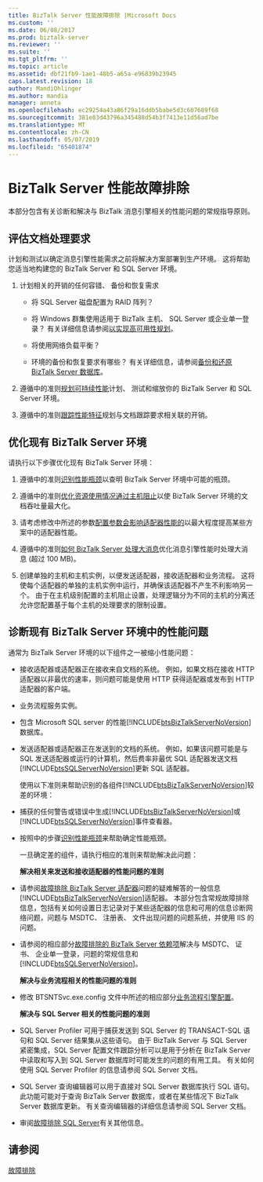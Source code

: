 ```yaml
---
title: BizTalk Server 性能故障排除 |Microsoft Docs
ms.custom: ''
ms.date: 06/08/2017
ms.prod: biztalk-server
ms.reviewer: ''
ms.suite: ''
ms.tgt_pltfrm: ''
ms.topic: article
ms.assetid: dbf21fb9-1ae1-48b5-a65a-e96839b23945
caps.latest.revision: 18
author: MandiOhlinger
ms.author: mandia
manager: anneta
ms.openlocfilehash: ec29254a43a86f29a16ddb5babe5d3c607689f68
ms.sourcegitcommit: 381e83d43796a345488d54b3f7413e11d56ad7be
ms.translationtype: MT
ms.contentlocale: zh-CN
ms.lasthandoff: 05/07/2019
ms.locfileid: "65401874"
---
```

# <a name="troubleshooting-biztalk-server-performance"></a>BizTalk Server 性能故障排除
本部分包含有关诊断和解决与 BizTalk 消息引擎相关的性能问题的常规指导原则。  
  
## <a name="estimating-document-processing-requirements"></a>评估文档处理要求  
 计划和测试以确定消息引擎性能需求之前将解决方案部署到生产环境。 这将帮助您适当地构建您的 BizTalk Server 和 SQL Server 环境。  
  
1.  计划相关的开销的任何容错、 备份和恢复需求  
  
    -   将 SQL Server 磁盘配置为 RAID 阵列？  
  
    -   将 Windows 群集使用适用于 BizTalk 主机、 SQL Server 或企业单一登录？ 有关详细信息请参阅[以实现高可用性规划](../core/planning-for-high-availability3.md)。  
  
    -   将使用网络负载平衡？  
  
    -   环境的备份和恢复要求有哪些？ 有关详细信息，请参阅[备份和还原 BizTalk Server 数据库](../core/backing-up-and-restoring-biztalk-server-databases.md)。  
  
2.  遵循中的准则[规划可持续性能](../core/planning-for-sustained-performance.md)计划、 测试和缩放你的 BizTalk Server 和 SQL Server 环境。  
  
3.  遵循中的准则[跟踪性能特征](../core/tracking-performance-characteristics.md)规划与文档跟踪要求相关联的开销。  
  
## <a name="optimizing-an-existing-biztalk-server-environment"></a>优化现有 BizTalk Server 环境  
 请执行以下步骤优化现有 BizTalk Server 环境：  
  
1.  遵循中的准则[识别性能瓶颈](../core/identifying-performance-bottlenecks.md)以查明 BizTalk Server 环境中可能的瓶颈。  
  
2.  遵循中的准则[优化资源使用情况通过主机阻止](../core/optimizing-resource-usage-through-host-throttling.md)以使 BizTalk Server 环境的文档吞吐量最大化。  
  
3.  请考虑修改中所述的参数[配置参数会影响适配器性能的](../core/configuration-parameters-that-affect-adapter-performance.md)以最大程度提高某些方案中的适配器性能。  
  
4.  遵循中的准则[如何 BizTalk Server 处理大消息](../core/how-biztalk-server-processes-large-messages.md)优化消息引擎性能时处理大消息 (超过 100 MB)。  
  
5.  创建单独的主机和主机实例，以便发送适配器，接收适配器和业务流程。 这将使每个适配器的单独的主机实例中运行，并确保该适配器不产生不利影响另一个。 由于在主机级别配置的主机阻止设置，处理逻辑分为不同的主机的分离还允许您配置基于每个主机的处理要求的限制设置。  
  
## <a name="diagnosing-performance-problems-in-an-existing-biztalk-server-environment"></a>诊断现有 BizTalk Server 环境中的性能问题  
 通常为 BizTalk Server 环境的以下组件之一被缩小性能问题：  
  
- 接收适配器或适配器正在接收来自文档的系统。 例如，如果文档在接收 HTTP 适配器以非最优的速率，则问题可能是使用 HTTP 获得适配器或发布到 HTTP 适配器的客户端。  
  
- 业务流程服务实例。  
  
- 包含 Microsoft SQL server 的性能[!INCLUDE[btsBizTalkServerNoVersion](../includes/btsbiztalkservernoversion-md.md)]数据库。  
  
- 发送适配器或适配器正在发送到的文档的系统。 例如，如果该问题可能是与 SQL 发送适配器或运行的计算机，然后费率非最优 SQL 适配器发送文档[!INCLUDE[btsSQLServerNoVersion](../includes/btssqlservernoversion-md.md)]更新 SQL 适配器。  
  
  使用以下准则来帮助识别的各组件[!INCLUDE[btsBizTalkServerNoVersion](../includes/btsbiztalkservernoversion-md.md)]较差的环境：  
  
- 捕获的任何警告或错误中生成[!INCLUDE[btsBizTalkServerNoVersion](../includes/btsbiztalkservernoversion-md.md)]或[!INCLUDE[btsSQLServerNoVersion](../includes/btssqlservernoversion-md.md)]事件查看器。  
  
- 按照中的步骤[识别性能瓶颈](../core/identifying-performance-bottlenecks.md)来帮助确定性能瓶颈。  
  
  一旦确定差的组件，请执行相应的准则来帮助解决此问题：  
  
  **解决相关来发送和接收适配器的性能问题的准则**  
  
- 请参阅[故障排除 BizTalk Server 适配器](../core/troubleshooting-biztalk-server-adapters.md)问题的疑难解答的一般信息[!INCLUDE[btsBizTalkServerNoVersion](../includes/btsbiztalkservernoversion-md.md)]适配器。 本部分包含常规故障排除信息，包括有关如何设置日志记录对于某些适配器的信息和可用的信息诊断网络问题，问题与 MSDTC、 注册表、 文件出现问题的问题系统，并使用 IIS 的问题。  
  
- 请参阅的相应部分[故障排除的 BizTalk Server 依赖项](../core/troubleshooting-biztalk-server-dependencies.md)解决与 MSDTC、 证书、 企业单一登录，问题的常规信息和[!INCLUDE[btsSQLServerNoVersion](../includes/btssqlservernoversion-md.md)]。  
  
  **解决与业务流程相关的性能问题的准则**  
  
- 修改 BTSNTSvc.exe.config 文件中所述的相应部分[业务流程引擎配置](../core/orchestration-engine-configuration.md)。  
  
  **解决与 SQL Server 相关的性能问题的准则**  
  
- SQL Server Profiler 可用于捕获发送到 SQL Server 的 TRANSACT-SQL 语句和 SQL Server 结果集从这些语句。 由于 BizTalk Server 与 SQL Server 紧密集成，SQL Server 配置文件跟踪分析可以是用于分析在 BizTalk Server 中读取和写入到 SQL Server 数据库时可能发生的问题的有用工具。 有关如何使用 SQL Server Profiler 的信息请参阅 SQL Server 文档。  
  
- SQL Server 查询编辑器可以用于直接对 SQL Server 数据库执行 SQL 语句。 此功能可能对于查询 BizTalk Server 数据库，或者在某些情况下 BizTalk Server 数据库更新。 有关查询编辑器的详细信息请参阅 SQL Server 文档。  
  
- 审阅[故障排除 SQL Server](../core/troubleshooting-sql-server.md)有关其他信息。  
  
## <a name="see-also"></a>请参阅  
 [故障排除](../core/troubleshooting.md)